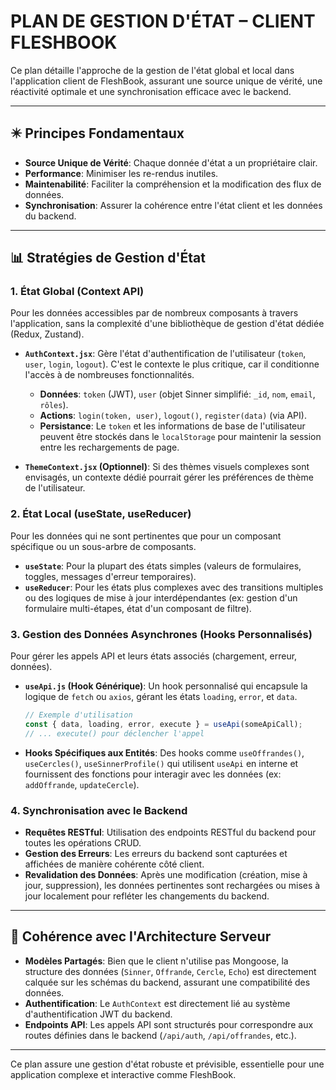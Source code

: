 # PLAN DE GESTION D'ÉTAT – CLIENT FLESHBOOK

Ce plan détaille l'approche de la gestion de l'état global et local dans l'application client de FleshBook, assurant une source unique de vérité, une réactivité optimale et une synchronisation efficace avec le backend.

---

## ✴️ Principes Fondamentaux

*   **Source Unique de Vérité**: Chaque donnée d'état a un propriétaire clair.
*   **Performance**: Minimiser les re-rendus inutiles.
*   **Maintenabilité**: Faciliter la compréhension et la modification des flux de données.
*   **Synchronisation**: Assurer la cohérence entre l'état client et les données du backend.

---

## 📊 Stratégies de Gestion d'État

### 1. État Global (Context API)

Pour les données accessibles par de nombreux composants à travers l'application, sans la complexité d'une bibliothèque de gestion d'état dédiée (Redux, Zustand).

*   **`AuthContext.jsx`**: Gère l'état d'authentification de l'utilisateur (`token`, `user`, `login`, `logout`). C'est le contexte le plus critique, car il conditionne l'accès à de nombreuses fonctionnalités.
    *   **Données**: `token` (JWT), `user` (objet Sinner simplifié: `_id`, `nom`, `email`, `rôles`).
    *   **Actions**: `login(token, user)`, `logout()`, `register(data)` (via API).
    *   **Persistance**: Le `token` et les informations de base de l'utilisateur peuvent être stockés dans le `localStorage` pour maintenir la session entre les rechargements de page.

*   **`ThemeContext.jsx` (Optionnel)**: Si des thèmes visuels complexes sont envisagés, un contexte dédié pourrait gérer les préférences de thème de l'utilisateur.

### 2. État Local (useState, useReducer)

Pour les données qui ne sont pertinentes que pour un composant spécifique ou un sous-arbre de composants.

*   **`useState`**: Pour la plupart des états simples (valeurs de formulaires, toggles, messages d'erreur temporaires).
*   **`useReducer`**: Pour les états plus complexes avec des transitions multiples ou des logiques de mise à jour interdépendantes (ex: gestion d'un formulaire multi-étapes, état d'un composant de filtre).

### 3. Gestion des Données Asynchrones (Hooks Personnalisés)

Pour gérer les appels API et leurs états associés (chargement, erreur, données).

*   **`useApi.js` (Hook Générique)**: Un hook personnalisé qui encapsule la logique de `fetch` ou `axios`, gérant les états `loading`, `error`, et `data`.
    ```javascript
    // Exemple d'utilisation
    const { data, loading, error, execute } = useApi(someApiCall);
    // ... execute() pour déclencher l'appel
    ```
*   **Hooks Spécifiques aux Entités**: Des hooks comme `useOffrandes()`, `useCercles()`, `useSinnerProfile()` qui utilisent `useApi` en interne et fournissent des fonctions pour interagir avec les données (ex: `addOffrande`, `updateCercle`).

### 4. Synchronisation avec le Backend

*   **Requêtes RESTful**: Utilisation des endpoints RESTful du backend pour toutes les opérations CRUD.
*   **Gestion des Erreurs**: Les erreurs du backend sont capturées et affichées de manière cohérente côté client.
*   **Revalidation des Données**: Après une modification (création, mise à jour, suppression), les données pertinentes sont rechargées ou mises à jour localement pour refléter les changements du backend.

---

## 🔗 Cohérence avec l'Architecture Serveur

*   **Modèles Partagés**: Bien que le client n'utilise pas Mongoose, la structure des données (`Sinner`, `Offrande`, `Cercle`, `Echo`) est directement calquée sur les schémas du backend, assurant une compatibilité des données.
*   **Authentification**: Le `AuthContext` est directement lié au système d'authentification JWT du backend.
*   **Endpoints API**: Les appels API sont structurés pour correspondre aux routes définies dans le backend (`/api/auth`, `/api/offrandes`, etc.).

---

Ce plan assure une gestion d'état robuste et prévisible, essentielle pour une application complexe et interactive comme FleshBook.
